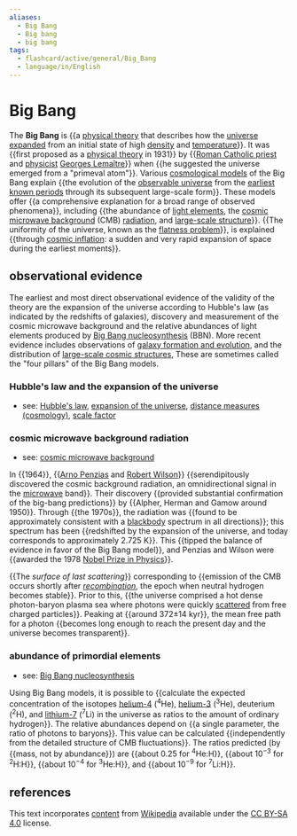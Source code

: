 ```yaml
---
aliases:
  - Big Bang
  - Big bang
  - big bang
tags:
  - flashcard/active/general/Big_Bang
  - language/in/English
---
```


# Big Bang

The __Big Bang__ is {{a [physical theory](theoretical%20physics.md) that describes how the [universe expanded](expansion%20of%20the%20universe.md) from an initial state of high [density](energy%20density.md) and [temperature](temperature.md)}}. It was {{first proposed as a [physical theory](theoretical%20physics.md) in 1931}} by {{[Roman Catholic priest](priesthood%20in%20the%20Catholic%20Church.md) and [physicist](physicist.md) [Georges Lemaître](Georges%20Lemaître.md)}} when {{he suggested the universe emerged from a "primeval atom"}}. Various [cosmological models](physical%20cosmology.md) of the Big Bang explain {{the evolution of the [observable universe](observable%20universe.md) from the [earliest known periods](planck%20units.md#cosmology) through its subsequent large-scale form}}. These models offer {{a comprehensive explanation for a broad range of observed phenomena}}, including {{the abundance of [light elements](chemical%20element.md), the [cosmic microwave background](cosmic%20microwave%20background.md) (CMB) [radiation](electromagnetic%20radiation.md), and [large-scale structure](observable%20universe.md#large-scale%20structure)}}. {{The uniformity of the universe, known as the [flatness problem](flatness%20problem.md)}}, is explained {{through [cosmic inflation](cosmic%20inflation.md): a sudden and very rapid expansion of space during the earliest moments}}. <!--SR:!2024-08-21,4,270!2024-08-21,4,270!2024-08-28,8,250!2024-08-21,4,270!2024-08-21,3,250!2024-08-21,4,270!2024-08-28,8,250!2024-08-21,4,270!2024-08-21,4,270-->

## observational evidence

The earliest and most direct observational evidence of the validity of the theory are the expansion of the universe according to Hubble's law (as indicated by the redshifts of galaxies), discovery and measurement of the cosmic microwave background and the relative abundances of light elements produced by [Big Bang nucleosynthesis](Big%20Bang%20nucleosynthesis.md) (BBN). More recent evidence includes observations of [galaxy formation and evolution](galaxy%20formation%20and%20evolution.md), and the distribution of [large-scale cosmic structures](observable%20universe.md#large-scale%20structure), These are sometimes called the "four pillars" of the Big Bang models.

### Hubble's law and the expansion of the universe

- see: [Hubble's law](Hubble's%20law.md), [expansion of the universe](expansion%20of%20the%20universe.md), [distance measures (cosmology)](distance%20measure.md), [scale factor](scale%20factor%20(cosmology).md)

### cosmic microwave background radiation

- see: [cosmic microwave background](cosmic%20microwave%20background.md)

In {{1964}}, {{[Arno Penzias](Arno%20Allan%20Penzias.md) and [Robert Wilson](Robert%20Woodrow%20Wilson.md)}} {{serendipitously discovered the cosmic background radiation, an omnidirectional signal in the [microwave](microwave.md) band}}. Their discovery {{provided substantial confirmation of the big-bang predictions}} by {{Alpher, Herman and Gamow around 1950}}. Through {{the 1970s}}, the radiation was {{found to be approximately consistent with a [blackbody](black%20body.md) spectrum in all directions}}; this spectrum has been {{redshifted by the expansion of the universe, and today corresponds to approximately 2.725 K}}. This {{tipped the balance of evidence in favor of the Big Bang model}}, and Penzias and Wilson were {{awarded the 1978 [Nobel Prize in Physics](Nobel%20Prize%20in%20Physics.md)}}. <!--SR:!2024-08-29,9,250!2024-08-29,9,250!2024-08-27,7,250!2024-08-21,4,270!2024-08-24,4,230!2024-08-21,3,250!2024-08-21,4,270!2024-08-31,11,270!2024-08-21,4,270!2024-08-28,8,250-->

{{The _surface of last scattering_}} corresponding to {{emission of the CMB occurs shortly after _[recombination](recombination%20(cosmology).md)_, the epoch when neutral hydrogen becomes stable}}. Prior to this, {{the universe comprised a hot dense photon-baryon plasma sea where photons were quickly [scattered](thomson%20scattering.md) from free charged particles}}. Peaking at {{around 372±14 kyr}}, the mean free path for a photon {{becomes long enough to reach the present day and the universe becomes transparent}}. <!--SR:!2024-08-21,4,270!2024-09-02,13,270!2024-08-27,7,250!2024-08-30,10,250!2024-08-21,4,270-->

### abundance of primordial elements

- see: [Big Bang nucleosynthesis](Big%20Bang%20nucleosynthesis.md)

Using Big Bang models, it is possible to {{calculate the expected concentration of the isotopes [helium-4](helium-4.md) (<sup>4</sup>He), [helium-3](helium-3.md) (<sup>3</sup>He), deuterium (<sup>2</sup>H), and [lithium-7](isotopes%20of%20lithium.md#lithium-7) (<sup>7</sup>Li) in the universe as ratios to the amount of ordinary hydrogen}}. The relative abundances depend on {{a single parameter, the ratio of photons to baryons}}. This value can be calculated {{independently from the detailed structure of CMB fluctuations}}. The ratios predicted (by {{mass, not by abundance}}) are {{about 0.25 for <sup>4</sup>He:H}}, {{about 10<sup>−3</sup> for <sup>2</sup>H:H}}, {{about 10<sup>−4</sup> for <sup>3</sup>He:H}}, and {{about 10<sup>−9</sup> for <sup>7</sup>Li:H}}. <!--SR:!2024-08-21,4,270!2024-08-21,4,270!2024-08-21,4,270!2024-08-21,4,270!2024-08-21,4,270!2024-08-26,6,250!2024-08-30,10,250!2024-08-21,3,250-->

## references

This text incorporates [content](https://en.wikipedia.org/wiki/Big_Bang) from [Wikipedia](Wikipedia.md) available under the [CC BY-SA 4.0](https://creativecommons.org/licenses/by-sa/4.0/) license.
